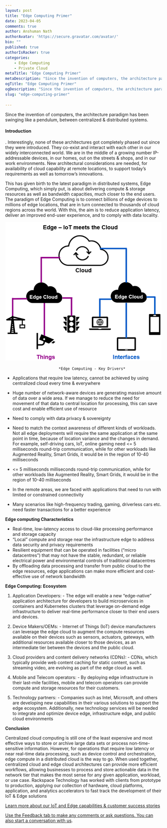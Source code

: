 ```yaml
---
layout: post
title: "Edge Computing Primer"
date: 2023-04-05
comments: true
author: Anshuman Nath
authorAvatar: 'https://secure.gravatar.com/avatar/'
bio: ""
published: true
authorIsRacker: true
categories:
    - Edge Computing
    - Private Cloud
metaTitle: "Edge Computing Primer"
metaDescription: "Since the invention of computers, the architecture paradigm has been swinging like a pendulum, between centralized & distributed systems. "
ogTitle: "Edge Computing Primer"
ogDescription: "Since the invention of computers, the architecture paradigm has been swinging like a pendulum, between centralized & distributed systems."
slug: "edge-computing-primer"

---
```


Since the invention of computers, the architecture paradigm has been swinging like a pendulum, between centralized & distributed systems. 


<!--more-->

#### Introduction

. Interestingly, none of these architectures got completely phased out since they were introduced. They co-exist and interact with each other in our widely interconnected world. We are in the middle of a growing number IP-addressable devices, in our homes, out on the streets & shops, and in our work environments. New architectural considerations are needed, for availability of cloud capability at remote locations, to support today’s requirements as well as tomorrow’s innovations.


This has given birth to the latest paradigm in distributed systems, Edge Computing, which simply put, is about delivering compute & storage resources as well as bandwidth capacities, much closer to the end users. The paradigm of Edge Computing is to connect billions of edge devices to millions of edge locations, that are in turn connected to thousands of cloud regions across the world. With this, the aim is to reduce application latency, deliver an improved end-user experience, and to comply with data locality.

<img src=Picture1.png title=edge computing alt= edge computing>
                           
                            *Edge Computing - Key Drivers*
-	Applications that require low latency, cannot be achieved by using centralized cloud every time & everywhere
-	Huge number of network-aware devices are generating massive amount of data over a wide area. If we manage to reduce the need for movement of that data to central location for processing, this can save cost and enable efficient use of resource
-	Need to comply with data privacy & sovereignty

 - 	Need to match the context awareness of different kinds of workloads. Not all edge deployments will require the same application at the same point in time, because of location variance and the changes in demand. For example, self-driving cars, IoT, online gaming need <= 5 milliseconds round-trip communication, while for other workloads like Augmented Reality, Smart Grids, it would be in the region of 10-40 milliseconds

 -  <= 5 milliseconds milliseconds round-trip communication, while for other workloads like Augmented Reality, Smart Grids, it would be in the region of 10-40 milliseconds
-	In the remote areas, we are faced with applications that need to run with limited or constrained connectivity 
-	Many scenarios like high-frequency trading, gaming, driverless cars etc. need faster transactions for a better experience

**Edge computing Characteristics**

-	Real-time, low-latency access to cloud-like processing performance and storage capacity
-	“Local” compute and storage near the infrastructure edge to address data security and privacy requirements 
-	Resilient equipment that can be operated in facilities (“micro datacentres”) that may not have the stable, redundant, or reliable electrical power and environmental controls of traditional datacentres
-	By offloading data processing and transfer from public cloud to the edge resources, edge applications can make more efficient and cost-effective use of network bandwidth
                            

**Edge Computing: Ecosystem**

1.	Application Developers: - The edge will enable a new “edge-native” application architecture for developers to build microservices in containers and Kubernetes clusters that leverage on-demand edge infrastructure to deliver real-time performance closer to their end users and devices.

2.	Device Makers/OEMs: - Internet of Things (IoT) device manufacturers can leverage the edge cloud to augment the compute resources available on their devices such as sensors, actuators, gateways, with additional resources available closer to those devices, as an intermediate tier between the devices and the public cloud.

3.	Cloud providers and content delivery networks (CDNs): - CDNs, which typically provide web content caching for static content, such as streaming video, are evolving as part of the edge cloud as well.

4.	Mobile and Telecom operators: - By deploying edge infrastructure in their last-mile facilities, mobile and telecom operators can provide compute and storage resources for their customers.

5.	Technology partners: - Companies such as Intel, Microsoft, and others are developing new capabilities in their various solutions to support the edge ecosystem. Additionally, new technology services will be needed to integrate and optimize device edge, infrastructure edge, and public cloud environments



**Conclusion**
   
   Centralized cloud computing is still one of the least expensive and most effective ways to store or archive large data sets or process non-time-sensitive information. However, for operations that require low latency or near real-time data processing, such as device control and orchestration, edge compute in a distributed cloud is the way to go. When used together, centralized cloud and edge cloud architectures can provide more efficient workflows, allowing businesses to process and store actionable data in the network tier that makes the most sense for any given application, workload, or use case. Rackspace Technology has worked with clients from prototype to production, applying our collection of hardware, cloud platforms, application, and analytics accelerators to fast track the development of their IoT & Edge solutions

<a class="cta purple" id="cta" href="https://www.rackspace.com/applications/iot-edge"> Learn more about our IoT and Edge capabilities & customer success stories


Use the Feedback tab to make any comments or ask questions. You can also
[start a conversation with us](https://www.rackspace.com/contact).